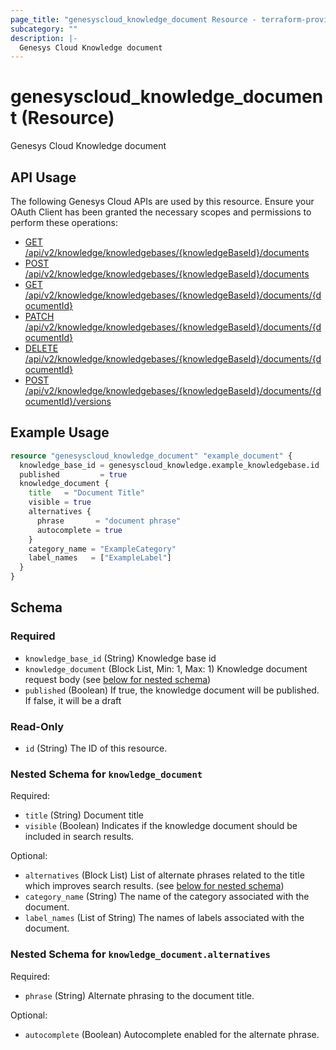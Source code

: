```yaml
---
page_title: "genesyscloud_knowledge_document Resource - terraform-provider-genesyscloud"
subcategory: ""
description: |-
  Genesys Cloud Knowledge document
---
```

# genesyscloud_knowledge_document (Resource)

Genesys Cloud Knowledge document

## API Usage
The following Genesys Cloud APIs are used by this resource. Ensure your OAuth Client has been granted the necessary scopes and permissions to perform these operations:

* [GET /api/v2/knowledge/knowledgebases/{knowledgeBaseId}/documents](https://developer.genesys.cloud/devapps/api-explorer#get-api-v2-knowledge-knowledgebases--knowledgeBaseId--documents)
* [POST /api/v2/knowledge/knowledgebases/{knowledgeBaseId}/documents](https://developer.genesys.cloud/devapps/api-explorer#post-api-v2-knowledge-knowledgebases--knowledgeBaseId--documents)
* [GET /api/v2/knowledge/knowledgebases/{knowledgeBaseId}/documents/{documentId}](https://developer.genesys.cloud/devapps/api-explorer#get-api-v2-knowledge-knowledgebases--knowledgeBaseId--documents--documentId-)
* [PATCH /api/v2/knowledge/knowledgebases/{knowledgeBaseId}/documents/{documentId}](https://developer.genesys.cloud/devapps/api-explorer#patch-api-v2-knowledge-knowledgebases--knowledgeBaseId--documents--documentId-)
* [DELETE /api/v2/knowledge/knowledgebases/{knowledgeBaseId}/documents/{documentId}](https://developer.genesys.cloud/devapps/api-explorer#delete-api-v2-knowledge-knowledgebases--knowledgeBaseId--documents--documentId-)
* [POST /api/v2/knowledge/knowledgebases/{knowledgeBaseId}/documents/{documentId}/versions](https://developer.genesys.cloud/devapps/api-explorer#post-api-v2-knowledge-knowledgebases--knowledgeBaseId--documents--documentId--versions)

## Example Usage

```terraform
resource "genesyscloud_knowledge_document" "example_document" {
  knowledge_base_id = genesyscloud_knowledge.example_knowledgebase.id
  published         = true
  knowledge_document {
    title   = "Document Title"
    visible = true
    alternatives {
      phrase       = "document phrase"
      autocomplete = true
    }
    category_name = "ExampleCategory"
    label_names   = ["ExampleLabel"]
  }
}
```

<!-- schema generated by tfplugindocs -->
## Schema

### Required

- `knowledge_base_id` (String) Knowledge base id
- `knowledge_document` (Block List, Min: 1, Max: 1) Knowledge document request body (see [below for nested schema](#nestedblock--knowledge_document))
- `published` (Boolean) If true, the knowledge document will be published. If false, it will be a draft

### Read-Only

- `id` (String) The ID of this resource.

<a id="nestedblock--knowledge_document"></a>
### Nested Schema for `knowledge_document`

Required:

- `title` (String) Document title
- `visible` (Boolean) Indicates if the knowledge document should be included in search results.

Optional:

- `alternatives` (Block List) List of alternate phrases related to the title which improves search results. (see [below for nested schema](#nestedblock--knowledge_document--alternatives))
- `category_name` (String) The name of the category associated with the document.
- `label_names` (List of String) The names of labels associated with the document.

<a id="nestedblock--knowledge_document--alternatives"></a>
### Nested Schema for `knowledge_document.alternatives`

Required:

- `phrase` (String) Alternate phrasing to the document title.

Optional:

- `autocomplete` (Boolean) Autocomplete enabled for the alternate phrase.

